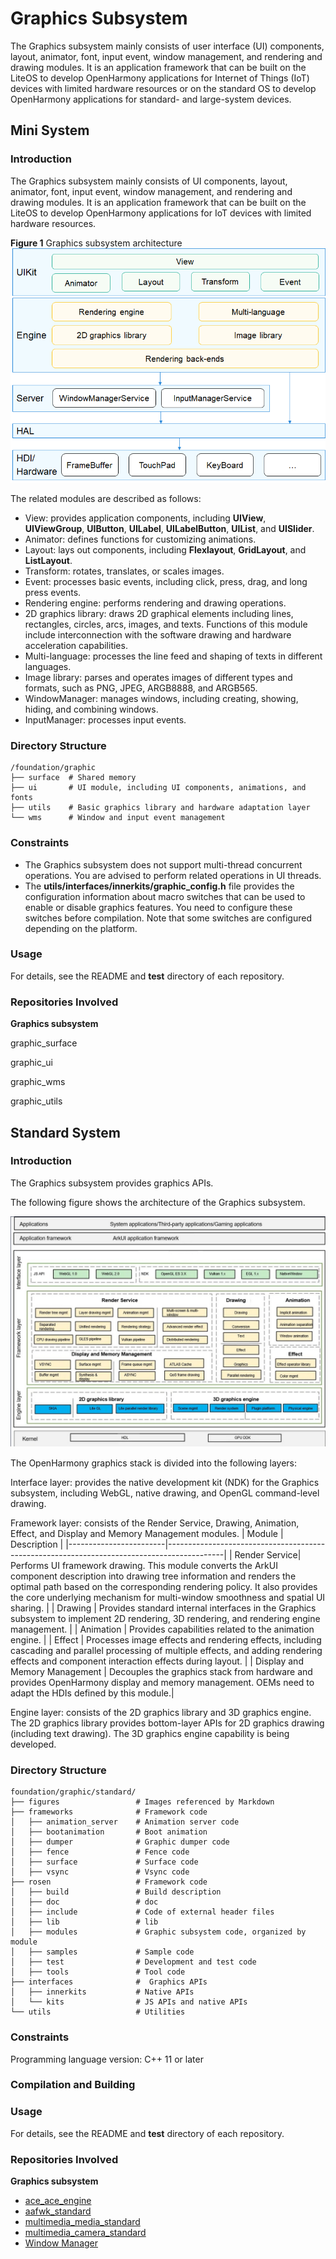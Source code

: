 # Graphics Subsystem


The Graphics subsystem mainly consists of user interface (UI) components, layout, animator, font, input event, window management, and rendering and drawing modules. It is an application framework that can be built on the LiteOS to develop OpenHarmony applications for Internet of Things (IoT) devices with limited hardware resources or on the standard OS to develop OpenHarmony applications for standard- and large-system devices.

## Mini System

### Introduction

The Graphics subsystem mainly consists of UI components, layout, animator, font, input event, window management, and rendering and drawing modules. It is an application framework that can be built on the LiteOS to develop OpenHarmony applications for IoT devices with limited hardware resources.

**Figure 1** Graphics subsystem architecture 
![](figures/graphics-subsystem-architecture.png "graphics subsystem architecture")

The related modules are described as follows:

-   View: provides application components, including **UIView**, **UIViewGroup**, **UIButton**, **UILabel**, **UILabelButton**, **UIList**, and **UISlider**.
-   Animator: defines functions for customizing animations.
-   Layout: lays out components, including **Flexlayout**, **GridLayout**, and **ListLayout**.
-   Transform: rotates, translates, or scales images.
-   Event: processes basic events, including click, press, drag, and long press events.
-   Rendering engine: performs rendering and drawing operations.
-   2D graphics library: draws 2D graphical elements including lines, rectangles, circles, arcs, images, and texts. Functions of this module include interconnection with the software drawing and hardware acceleration capabilities.
-   Multi-language: processes the line feed and shaping of texts in different languages.
-   Image library: parses and operates images of different types and formats, such as PNG, JPEG, ARGB8888, and ARGB565.
-   WindowManager: manages windows, including creating, showing, hiding, and combining windows.
-   InputManager: processes input events.

### Directory Structure

```
/foundation/graphic
├── surface  # Shared memory
├── ui       # UI module, including UI components, animations, and fonts
├── utils    # Basic graphics library and hardware adaptation layer
└── wms      # Window and input event management
```

### Constraints

-   The Graphics subsystem does not support multi-thread concurrent operations. You are advised to perform related operations in UI threads.
-   The **utils/interfaces/innerkits/graphic\_config.h** file provides the configuration information about macro switches that can be used to enable or disable graphics features. You need to configure these switches before compilation. Note that some switches are configured depending on the platform.

### Usage

For details, see the README and **test** directory of each repository.

### Repositories Involved

**Graphics subsystem**

graphic\_surface

graphic\_ui

graphic\_wms

graphic\_utils

## Standard System

### Introduction

The Graphics subsystem provides graphics APIs.

The following figure shows the architecture of the Graphics subsystem.

![Graphics subsystem architecture](figures/graphic_rosen_architecture.jpg)

The OpenHarmony graphics stack is divided into the following layers:

Interface layer: provides the native development kit (NDK) for the Graphics subsystem, including WebGL, native drawing, and OpenGL command-level drawing.

Framework layer: consists of the Render Service, Drawing, Animation, Effect, and Display and Memory Management modules.
| Module                    | Description                                                                                      |
|------------------------|--------------------------------------------------------------------------------------------|
| Render Service| Performs UI framework drawing. This module converts the ArkUI component description into drawing tree information and renders the optimal path based on the corresponding rendering policy. It also provides the core underlying mechanism for multi-window smoothness and spatial UI sharing.      |
| Drawing          | Provides standard internal interfaces in the Graphics subsystem to implement 2D rendering, 3D rendering, and rendering engine management.                                               |
| Animation        | Provides capabilities related to the animation engine.                                                                              |
| Effect           | Processes image effects and rendering effects, including cascading and parallel processing of multiple effects, and adding rendering effects and component interaction effects during layout.                              |
| Display and Memory Management               | Decouples the graphics stack from hardware and provides OpenHarmony display and memory management. OEMs need to adapt the HDIs defined by this module.|

Engine layer: consists of the 2D graphics library and 3D graphics engine. The 2D graphics library provides bottom-layer APIs for 2D graphics drawing (including text drawing). The 3D graphics engine capability is being developed.


### Directory Structure

```
foundation/graphic/standard/
├── figures                 # Images referenced by Markdown
├── frameworks              # Framework code
│   ├── animation_server    # Animation server code
│   ├── bootanimation       # Boot animation
│   ├── dumper              # Graphic dumper code
│   ├── fence               # Fence code
│   ├── surface             # Surface code
│   ├── vsync               # Vsync code
├── rosen                   # Framework code
│   ├── build               # Build description
│   ├── doc                 # doc
│   ├── include             # Code of external header files
│   ├── lib                 # lib
│   ├── modules             # Graphic subsystem code, organized by module
│   ├── samples             # Sample code
│   ├── test                # Development and test code
│   ├── tools               # Tool code
├── interfaces              #  Graphics APIs
│   ├── innerkits           # Native APIs
│   └── kits                # JS APIs and native APIs
└── utils                   # Utilities
```

### Constraints

Programming language version: C++ 11 or later

### Compilation and Building

### Usage

For details, see the README and **test** directory of each repository.

### Repositories Involved

**Graphics subsystem**

- [ace_ace_engine](https://gitee.com/openharmony/ace_ace_engine)
- [aafwk_standard](https://gitee.com/openharmony/aafwk_standard)
- [multimedia_media_standard](https://gitee.com/openharmony/multimedia_media_standard)
- [multimedia_camera_standard](https://gitee.com/openharmony/multimedia_camera_standard)
- [Window Manager](https://gitee.com/openharmony/windowmanager)
